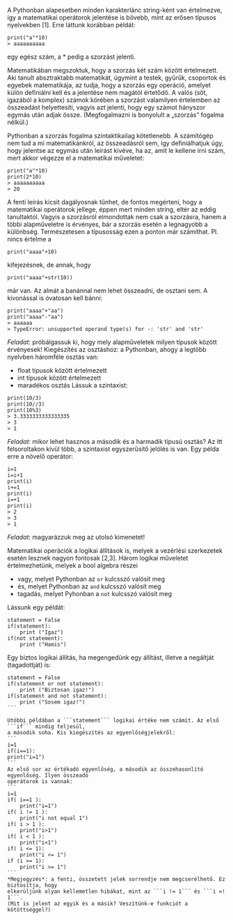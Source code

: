 A Pythonban alapesetben minden karakterlánc string-ként van értelmezve, így a matematikai
operátorok jelentése is bővebb, mint az erősen típusos nyelvekben [1]. Erre láttunk korábban
példát:
```
print("a"*10)
> aaaaaaaaaa
```
egy egész szám, a \* pedig a szorzást jelenti.

Matematikában megszoktuk, hogy a szorzás két szám között értelmezett. Aki tanult
absztraktabb matematikát, úgymint a testek, gyűrűk, csoportok és egyebek matematikája, az
tudja, hogy a szorzás egy operáció, amelyet külön definiálni kell és a jelentése nem magától
értetődő. A valós (sőt, igazából a komplex) számok körében a szorzást valamilyen értelemben
az összeadást helyettesíti, vagyis azt jelenti, hogy egy számot hányszor egymás után adjak
össze. (Megfogalmazni is bonyolult a „szorzás” fogalma nélkül.)

Pythonban a szorzás fogalma szintaktikailag kötetlenebb. A számítógép nem tud a mi
matematikánkról, az összeadásról sem, így definiálhatjuk úgy, hogy jelentse az egymás után
leírást kivéve, ha az, amit le kellene írni szám, mert akkor végezze el a matematikai műveletet:
```
print("a"*10)
print(2*10)
> aaaaaaaaaa
> 20
```
A fenti leírás kicsit dagályosnak tűnhet, de fontos megérteni, hogy a matematikai operátorok
jellege, éppen mert minden string, eltér az eddig tanultaktól. Vagyis a szorzásról elmondottak
nem csak a szorzásra, hanem a többi alapműveletre is érvényes, bár a szorzás esetén a
legnagyobb a különbség. Természetesen a típusosság ezen a ponton már számíthat. Pl. nincs
értelme a
```
print("aaaa"+10)
```
kifejezésnek, de annak, hogy
```
print("aaaa"+str(10))
```
már van. Az almát a banánnal nem lehet összeadni, de osztani sem. A kivonással is óvatosan
kell bánni:
```
print("aaaa"+"aa")
print("aaaa"-"aa")
> aaaaaa
> TypeError: unsupported operand type(s) for -: 'str' and 'str'
```
*Feladat*: próbálgassuk ki, hogy mely alapműveletek milyen típusok között érvényesek!
Kiegészítés az osztáshoz: a Pythonban, ahogy a legtöbb nyelvben háromféle osztás van:
- float típusok között értelmezett
- int típusok között értelmezett
- maradékos osztás
Lássuk a szintaxist:
```
print(10/3)
print(10//3)
print(10%3)
> 3.3333333333333335
> 3
> 1
```
*Feladat*: mikor lehet hasznos a második és a harmadik típusú osztás?
Az itt felsoroltakon kívül több, a szintaxist egyszerűsítő jelölés is van. Egy példa erre a növelő
operátor:
```
i=1
i=i+1
print(i)
i+=1
print(i)
i=+1
print(i)
> 2
> 3
> 1
```
*Feladat*: magyarázzuk meg az utolsó kimenetet!

Matematikai operációk a logikai állítások is, melyek a vezérlési szerkezetek esetén lesznek
nagyon fontosak [2,3]. Három logikai műveletet értelmezhetünk, melyek a bool algebra részei

- vagy, melyet Pythonban az ```or``` kulcsszó valósít meg
- és, melyet Pythonban az ```and``` kulcsszó valósít meg
- tagadás, melyet Pyhonban a ```not``` kulcsszó valósít meg

Lássunk egy példát:
```
statement = False
if(statement):
	print ("Igaz")
if(not statement):
	print ("Hamis")
```
Egy biztos logikai állítás, ha megengedünk egy állítást, illetve a negáltját (tagadottját) is:

````
statement = False
if(statement or not statement):
	print ("Biztosan igaz!")
if(statement and not statement):
	print ("Sosem igaz!")
```

Utóbbi példában a ```statement``` logikai értéke nem számít. Az első ```if``` mindig teljesül, 
a második soha. Kis kiegészítés az egyenlőségjelekről:
```
i=1
if(i==1):
print("i=1")
```
Az első sor az értékadó egyenlőség, a második az összehasonlító egyenlőség. Ilyen összeadó
operátorok is vannak:
```
i=1
if( i==1 ):
	print("i=1")
if( i != 1 ):
	print("i not equal 1")
if( i > 1 ):
	print("i>1")
if( i < 1 ):
	print("i<1")
if( i <= 1):
	print("i <= 1")
if (i >= 1):
	print("i >= 1")
```
*Megjegyzés*: a fenti, összetett jelek sorrendje nem megcserélhető. Ez biztosítja, hogy
elkerüljünk olyan kellemetlen hibákat, mint az ```i != 1``` és ```i =! 1```.
(Mit is jelent az egyik és a másik? Veszítünk-e funkciót a kötöttséggel?)